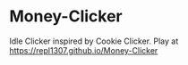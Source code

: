 # Money-Clicker
Idle Clicker inspired by Cookie Clicker. 
Play at https://repl1307.github.io/Money-Clicker
